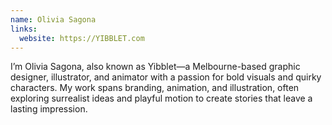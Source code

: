 ```yaml
---
name: Olivia Sagona
links:
  website: https://YIBBLET.com
---
```

I’m Olivia Sagona, also known as Yibblet—a Melbourne-based graphic designer, illustrator, and animator with a passion for bold visuals and quirky characters. My work spans branding, animation, and illustration, often exploring surrealist ideas and playful motion to create stories that leave a lasting impression.
